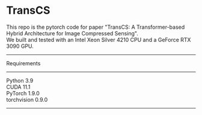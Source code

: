 # TransCS
This repo is the pytorch code for paper "TransCS: A Transformer-based Hybrid Architecture for Image Compressed Sensing".  
We built and tested with an Intel Xeon Silver 4210 CPU and a GeForce RTX 3090 GPU.
****
Requirements
****
Python 3.9  
CUDA 11.1  
PyTorch 1.9.0  
torchvision 0.9.0  
****
